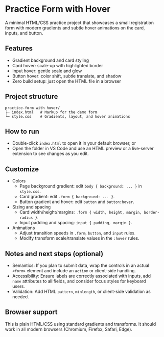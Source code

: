 # Practice Form with Hover

A minimal HTML/CSS practice project that showcases a small registration form with modern gradients and subtle hover animations on the card, inputs, and button.

## Features

- Gradient background and card styling
- Card hover: scale-up with highlighted border
- Input hover: gentle scale and glow
- Button hover: color shift, subtle translate, and shadow
- Zero build setup: just open the HTML file in a browser

## Project structure

```
practice-form with hover/
├─ index.html   # Markup for the demo form
└─ style.css    # Gradients, layout, and hover animations
```

## How to run

- Double-click `index.html` to open it in your default browser, or
- Open the folder in VS Code and use an HTML preview or a live-server extension to see changes as you edit.

## Customize

- Colors
  - Page background gradient: edit `body { background: ... }` in `style.css`.
  - Card gradient: edit `.form { background: ... }`.
  - Button gradient and hover: edit `button` and `button:hover`.
- Sizing and spacing
  - Card width/height/margins: `.form { width, height, margin, border-radius }`.
  - Input padding and spacing: `input { padding, margin }`.
- Animations
  - Adjust transition speeds in `.form`, `button`, and `input` rules.
  - Modify transform scale/translate values in the `:hover` rules.

## Notes and next steps (optional)

- Semantics: If you plan to submit data, wrap the controls in an actual `<form>` element and include an `action` or client-side handling.
- Accessibility: Ensure labels are correctly associated with inputs, add `name` attributes to all fields, and consider focus styles for keyboard users.
- Validation: Add HTML `pattern`, `minlength`, or client-side validation as needed.

## Browser support

This is plain HTML/CSS using standard gradients and transforms. It should work in all modern browsers (Chromium, Firefox, Safari, Edge).